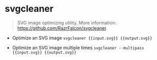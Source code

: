 # svgcleaner
> SVG image optimizing utility.
> More information: <https://github.com/RazrFalcon/svgcleaner>.

- Optimize an SVG image
`svgcleaner {{input.svg}} {{output.svg}}`

- Optimize an SVG image multiple times
`svgcleaner --multipass {{input.svg}} {{output.svg}}`
